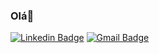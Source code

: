 ### Olá👋

[![Linkedin Badge](https://img.shields.io/badge/-febat.codes-blue?style=flat-square&logo=Linkedin&logoColor=white&link=https://www.linkedin.com/in/jonathan-s-araujo/)](https://www.linkedin.com/in/jonathan-s-araujo/)
[![Gmail Badge](https://img.shields.io/badge/-febat@gmail.com-c14438?style=flat-square&logo=Gmail&logoColor=white&link=mailto:jonathanaraujobetim@gmail.com)](mailto:jonathanaraujobetim@gmail.com)

<!--
**jonathan8729/jonathan8729** is a ✨ _special_ ✨ repository because its `README.md` (this file) appears on your GitHub profile.

Here are some ideas to get you started:

- 🔭 I’m currently working on ...
- 🌱 I’m currently learning ...
- 👯 I’m looking to collaborate on ...
- 🤔 I’m looking for help with ...
- 💬 Ask me about ...
- 📫 How to reach me: ...
- 😄 Pronouns: ...
- ⚡ Fun fact: ...
-->

